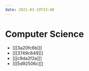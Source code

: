 ```yaml
---
date: 2021-03-19T23:40
---
```


# Computer Science

- [[[3a20fc6b]]]
- [[[3749c649]]]
- [[[c9da2f2a]]]
- [[[5d92506c]]]
